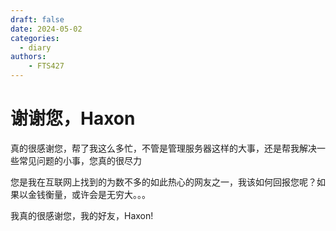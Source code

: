 ```yaml
---
draft: false
date: 2024-05-02
categories:
  - diary
authors:
    - FTS427
---
```


# 谢谢您，Haxon

真的很感谢您，帮了我这么多忙，不管是管理服务器这样的大事，还是帮我解决一些常见问题的小事，您真的很尽力

您是我在互联网上找到的为数不多的如此热心的网友之一，我该如何回报您呢？如果以金钱衡量，或许会是无穷大。。。

我真的很感谢您，我的好友，Haxon!
